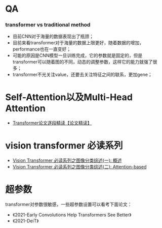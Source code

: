 # QA

### transformer vs traditional method

* 目前CNN对于海量的数据表现出了瓶颈；
* 目前来看transformer对于海量的数据上限更好，随着数据的增加，performance也在一直变好；
* 可能的原因是CNN模型一旦训练完成，它的参数就是固定的，但是transformer可以随着图的不同，动态的调整参数，这样它的能力就强了很多；
* transformer不光关注value，还要去关注特征之间的联系，更加gene；



# Self-Attention以及Multi-Head Attention

* [Transformer论文逐段精读【论文精读】](https://www.bilibili.com/video/BV1pu411o7BE/?spm_id_from=333.788.videocard.2)





# vision transformer 必读系列



* [Vision Transformer 必读系列之图像分类综述(一): 概述](https://mp.weixin.qq.com/s?__biz=MzI4MDcxNTY2MQ==&mid=2247486170&idx=1&sn=3e00f09e3d7519d0a83fd42178206850&chksm=ebb50238dcc28b2ebbb840353ee788dfcc2ae2841c5611e8a62bc0fc893b70bccf2be35f33d2&scene=21#wechat_redirect)
* [Vision Transformer 必读系列之图像分类综述(二): Attention-based](https://mp.weixin.qq.com/s/N9Tt_gCz35Swvhzv0Pz4Sw)



# 超参数

 transformer对参数很敏感，一些超参数设置可以看考下面论文：

* 《2021-Early Convolutions Help Transformers See Better》
* 《2021-DeiT》
